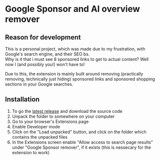 # Google Sponsor and AI overview remover
## Reason for development
This is a personal project, which was made due to my frustration, with Google's search engine, and their SEO bs.  
Why is it that i must see 8 sponsored links to get to actual content? Well now I (and possibly you!) won't have to!

Due to this, the extension is mainly built around removing (practically removing, technically just hiding) sponsored links and sponsored shopping sections in your Google searches.
## Installation
1. To go the [latest release](https://github.com/Maho-Yoshino/GoogleSponsorRemover/releases/latest) and download the source code
2. Unpack the folder to somewhere on your computer
3. Go to your browser's Extensions page
4. Enable Developer mode
5. Click on the "Load unpacked" button, and click on the folder which contains the unpacked files
6. In the Extensions screen enable "Allow access to search page results" under "Google Sponsor remover", if it exists (this is nessecary for the extension to work)

